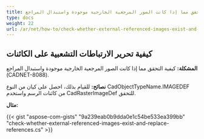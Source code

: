 ```yaml
---
title: تحقق مما إذا كانت الصور المرجعية الخارجية موجودة واستبدال المراجع
type: docs
weight: 22
url: /ar/net/how-to/check-whether-external-referenced-images-exist-and-replace-references/
---
```


## **كيفية تحرير الارتباطات التشعبية على الكائنات**

**المشكلة:** كيفية التحقق مما إذا كانت الصور المرجعية الخارجية موجودة واستبدال المراجع (CADNET-8088).

**نصائح:** للقيام بذلك، احصل على كيان من النوع CadObjectTypeName.IMAGEDEF من كائنات الرسم واستخدم CadRasterImageDef للتحقق.

**مثال:**

{{< gist "aspose-com-gists" "9a239eab0b9dda0e1c54be533ea399bb" "check-whether-external-referenced-images-exist-and-replace-references.cs" >}}
